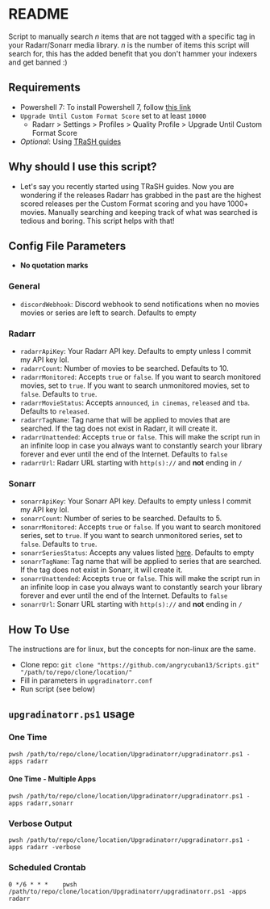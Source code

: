 # README

Script to manually search *n* items that are not tagged with a specific tag in your Radarr/Sonarr media library. *n* is the number of items this script will search for, this has the added benefit that you don't hammer your indexers and get banned :)

## Requirements

* Powershell 7: To install Powershell 7, follow [this link](https://docs.microsoft.com/en-us/powershell/scripting/install/installing-powershell-on-windows?view=powershell-7.2)
* `Upgrade Until Custom Format Score` set to at least `10000`
  * Radarr > Settings > Profiles > Quality Profile > Upgrade Until Custom Format Score
* *Optional*: Using [TRaSH guides](https://trash-guides.info/)

## Why should I use this script?

* Let's say you recently started using TRaSH guides. Now you are wondering if the releases Radarr has grabbed in the past are the highest scored releases per the Custom Format scoring and you have 1000+ movies. Manually searching and keeping track of what was searched is tedious and boring. This script helps with that!

## Config File Parameters

* **No quotation marks**

### General

* `discordWebhook`: Discord webhook to send notifications when no movies movies or series are left to search. Defaults to empty

### Radarr

* `radarrApiKey`: Your Radarr API key. Defaults to empty unless I commit my API key lol.
* `radarrCount`: Number of movies to be searched. Defaults to 10.
* `radarrMonitored`: Accepts `true` or `false`. If you want to search monitored movies, set to `true`. If you want to search unmonitored movies, set to `false`. Defaults to `true`.
* `radarrMovieStatus`: Accepts `announced`, `in cinemas`, `released` and `tba`. Defaults to `released`.
* `radarrTagName`: Tag name that will be applied to movies that are searched. If the tag does not exist in Radarr, it will create it.
* `radarrUnattended`: Accepts `true` or `false`. This will make the script run in an infinite loop in case you always want to constantly search your library forever and ever until the end of the Internet. Defaults to `false`
* `radarrUrl`: Radarr URL starting with `http(s)://` and **not** ending in `/`

### Sonarr

* `sonarrApiKey`: Your Sonarr API key. Defaults to empty unless I commit my API key lol.
* `sonarrCount`: Number of series to be searched. Defaults to 5.
* `sonarrMonitored`: Accepts `true` or `false`. If you want to search monitored series, set to `true`. If you want to search unmonitored series, set to `false`. Defaults to `true`.
* `sonarrSeriesStatus`: Accepts any values listed [here](https://github.com/Sonarr/Sonarr/blob/0a2b109a3fe101e260b623d0768240ef8b7a47ae/frontend/src/Components/Filter/Builder/SeriesStatusFilterBuilderRowValue.js#L5-L7). Defaults to empty
* `sonarrTagName`:  Tag name that will be applied to series that are searched. If the tag does not exist in Sonarr, it will create it.
* `sonarrUnattended`: Accepts `true` or `false`. This will make the script run in an infinite loop in case you always want to constantly search your library forever and ever until the end of the Internet. Defaults to `false`
* `sonarrUrl`: Sonarr URL starting with `http(s)://` and **not** ending in `/`

## How To Use

The instructions are for linux, but the concepts for non-linux are the same.

* Clone repo: `git clone "https://github.com/angrycuban13/Scripts.git" "/path/to/repo/clone/location/"`
* Fill in parameters in `upgradinatorr.conf`
* Run script (see below)

## `upgradinatorr.ps1` usage

### One Time

    pwsh /path/to/repo/clone/location/Upgradinatorr/upgradinatorr.ps1 -apps radarr

#### One Time - Multiple Apps

    pwsh /path/to/repo/clone/location/Upgradinatorr/upgradinatorr.ps1 -apps radarr,sonarr

### Verbose Output

    pwsh /path/to/repo/clone/location/Upgradinatorr/upgradinatorr.ps1 -apps radarr -verbose

### Scheduled Crontab

    0 */6 * * *    pwsh /path/to/repo/clone/location/Upgradinatorr/upgradinatorr.ps1 -apps radarr
